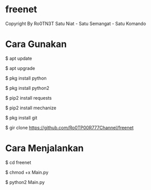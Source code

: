 # freenet
Copyright By Ro0TN3T
Satu Niat - Satu Semangat - Satu Komando

# Cara Gunakan
$ apt update

$ apt upgrade

$ pkg install python

$ pkg install python2

$ pip2 install requests

$ pip2 install mechanize

$ pkg install git

$ gir clone https://github.com/Ro0TP00R777Channel/freenet



# Cara Menjalankan 



$ cd freenet

$ chmod +x Main.py

$ python2 Main.py
